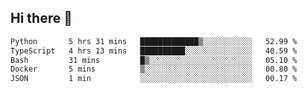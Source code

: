## Hi there 👋

<!--START_SECTION:waka-->

```txt
Python       5 hrs 31 mins   █████████████▒░░░░░░░░░░░   52.99 %
TypeScript   4 hrs 13 mins   ██████████░░░░░░░░░░░░░░░   40.59 %
Bash         31 mins         █▒░░░░░░░░░░░░░░░░░░░░░░░   05.10 %
Docker       5 mins          ▒░░░░░░░░░░░░░░░░░░░░░░░░   00.80 %
JSON         1 min           ░░░░░░░░░░░░░░░░░░░░░░░░░   00.17 %
```

<!--END_SECTION:waka-->
